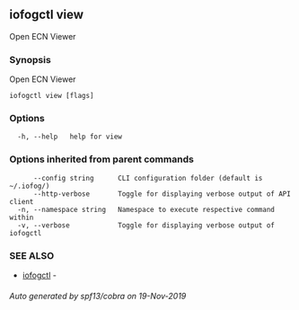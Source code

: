 ## iofogctl view

Open ECN Viewer

### Synopsis

Open ECN Viewer

```
iofogctl view [flags]
```

### Options

```
  -h, --help   help for view
```

### Options inherited from parent commands

```
      --config string      CLI configuration folder (default is ~/.iofog/)
      --http-verbose       Toggle for displaying verbose output of API client
  -n, --namespace string   Namespace to execute respective command within
  -v, --verbose            Toggle for displaying verbose output of iofogctl
```

### SEE ALSO

* [iofogctl](iofogctl.md)	 - 

###### Auto generated by spf13/cobra on 19-Nov-2019
